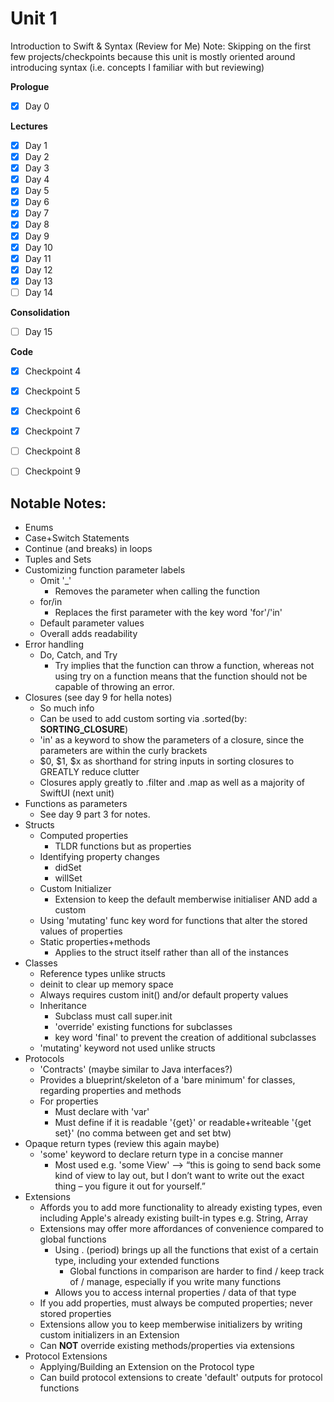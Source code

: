 # Unit 1
Introduction to Swift & Syntax (Review for Me)
Note: Skipping on the first few projects/checkpoints because this unit is mostly oriented around introducing syntax (i.e. concepts I familiar with but reviewing)

**Prologue**
- [x] Day 0

**Lectures**
- [x] Day 1
- [x] Day 2
- [x] Day 3
- [x] Day 4
- [x] Day 5
- [x] Day 6
- [x] Day 7 
- [x] Day 8
- [x] Day 9
- [x] Day 10
- [x] Day 11
- [x] Day 12
- [x] Day 13
- [ ] Day 14

**Consolidation**
- [ ] Day 15

**Code**
- [x] Checkpoint 4
- [x] Checkpoint 5
- [x] Checkpoint 6
- [x] Checkpoint 7
- [ ] Checkpoint 8
- [ ] Checkpoint 9


## Notable Notes:
* Enums
* Case+Switch Statements
* Continue (and breaks) in loops
* Tuples and Sets
* Customizing function parameter labels
  * Omit '\_'
    * Removes the parameter when calling the function
  * for/in
    * Replaces the first parameter with the key word 'for'/'in'
  * Default parameter values
  * Overall adds readability
* Error handling
  * Do, Catch, and Try
    * Try implies that the function can throw a function, whereas not using try on a function means that the function should not be capable of throwing an error.
* Closures (see day 9 for hella notes)
  * So much info
  * Can be used to add custom sorting via .sorted(by: __SORTING_CLOSURE__)
  * 'in' as a keyword to show the parameters of a closure, since the parameters are within the curly brackets
  * $0, $1, $x as shorthand for string inputs in sorting closures to GREATLY reduce clutter
  * Closures apply greatly to .filter and .map as well as a majority of SwiftUI (next unit)
* Functions as parameters
  * See day 9 part 3 for notes.
* Structs
  * Computed properties
    * TLDR functions but as properties
  * Identifying property changes
    * didSet
    * willSet
  * Custom Initializer
    * Extension to keep the default memberwise initialiser AND add a custom
  * Using 'mutating' func key word for functions that alter the stored values of properties
  * Static properties+methods
    * Applies to the struct itself rather than all of the instances
* Classes
  * Reference types unlike structs
  * deinit to clear up memory space
  * Always requires custom init() and/or default property values
  * Inheritance
    * Subclass must call super.init
    * 'override' existing functions for subclasses
    * key word 'final' to prevent the creation of additional subclasses
  * 'mutating' keyword not used unlike structs 
* Protocols
  * 'Contracts' (maybe similar to Java interfaces?)
  * Provides a blueprint/skeleton of a 'bare minimum' for classes, regarding properties and methods
  * For properties
    * Must declare with 'var'
    * Must define if it is readable '{get}' or readable+writeable '{get set}' (no comma between get and set btw)
* Opaque return types (review this again maybe)
  * 'some' keyword to declare return type in a concise manner
    * Most used e.g. 'some View' -->  “this is going to send back some kind of view to lay out, but I don’t want to write out the exact thing – you figure it out for yourself.”
* Extensions
  * Affords you to add more functionality to already existing types, even including Apple's already existing built-in types e.g. String, Array
  * Extensions may offer more affordances of convenience compared to global functions
    * Using . (period) brings up all the functions that exist of a certain type, including your extended functions
      * Global functions in comparison are harder to find / keep track of / manage, especially if you write many functions
    * Allows you to access internal properties / data of that type
  * If you add properties, must always be computed properties; never stored properties
  * Extensions allow you to keep memberwise initializers by writing custom initializers in an Extension
  * Can **NOT** override existing methods/properties via extensions
* Protocol Extensions 
  * Applying/Building an Extension on the Protocol type
  * Can build protocol extensions to create 'default' outputs for protocol functions
